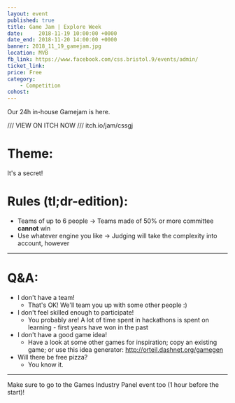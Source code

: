 ```yaml
---
layout: event
published: true
title: Game Jam | Explore Week
date:     2018-11-19 10:00:00 +0000
date_end: 2018-11-20 14:00:00 +0000 
banner: 2018_11_19_gamejam.jpg
location: MVB
fb_link: https://www.facebook.com/css.bristol.9/events/admin/
ticket_link:
price: Free
category:
    - Competition
cohost: 
---
```

Our 24h in-house Gamejam is here.

/// VIEW ON ITCH NOW ///
itch.io/jam/cssgj

# Theme:
It's a secret!

# Rules (tl;dr-edition):
* Teams of up to 6 people
    -> Teams made of 50% or more committee **cannot** win
* Use whatever engine you like
    -> Judging will take the complexity into account, however

---

# Q&A:
- I don't have a team!
    - That's OK! We'll team you up with some other people :)
- I don't feel skilled enough to participate!
    - You probably are! A lot of time spent in hackathons is spent on learning - first years have won in the past
- I don't have a good game idea!
    - Have a look at some other games for inspiration; copy an existing game; or use this idea generator: http://orteil.dashnet.org/gamegen
- Will there be free pizza?
    - You know it.

---

Make sure to go to the Games Industry Panel event too (1 hour before the start)!
